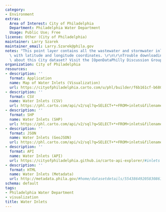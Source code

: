 ```yaml
---
category:
- Environment
extras:
  Area of Interest: City of Philadelphia
  Department: Philadelphia Water Department
  Usage: Public Use; Free
license: Other (City of Philadelphia)
maintainer: Larry Szarek
maintainer_email: Larry.Szarek@phila.gov
notes: "This point layer contains all the wastewater and stormwater inlets in Philadelphia\
  \ with latitude and longitude coordinates. \r\n\r\nTrouble downloading or have questions\
  \ about this City dataset? Visit the [OpenDataPhilly Discussion Group](http://www.phila.gov/data/discuss/)"
organization: City of Philadelphia
resources:
- description: ''
  format: Application
  name: Map of Water Inlets (Visualization)
  url: https://cityofphiladelphia.carto.com/u/phl/builder/f6b161cf-b680-4dcd-b1f1-6d6472a2d436/embed
- description: ''
  format: CSV
  name: Water Inlets (CSV)
  url: https://phl.carto.com/api/v2/sql?q=SELECT+*+FROM+inlets&filename=inlets&format=csv&skipfields=cartodb_id,the_geom,the_geom_webmercator
- description: ''
  format: SHP
  name: Water Inlets (SHP)
  url: https://phl.carto.com/api/v2/sql?q=SELECT+*+FROM+inlets&filename=inlets&format=shp&skipfields=cartodb_id
- description: ''
  format: JSON
  name: Water Inlets (GeoJSON)
  url: https://phl.carto.com/api/v2/sql?q=SELECT+*+FROM+inlets&filename=inlets&format=geojson&skipfields=cartodb_id
- description: ''
  format: API
  name: Water Inlets (API)
  url: https://cityofphiladelphia.github.io/carto-api-explorer/#inlets
- description: ''
  format: HTML
  name: Water Inlets (Metadata)
  url: http://metadata.phila.gov/#home/datasetdetails/5543864920583086178c4e87/representationdetails/55438a889b989a05172d0d07/
schema: default
tags:
- Philadelphia Water Department
- visualization
title: Water Inlets
---
```

